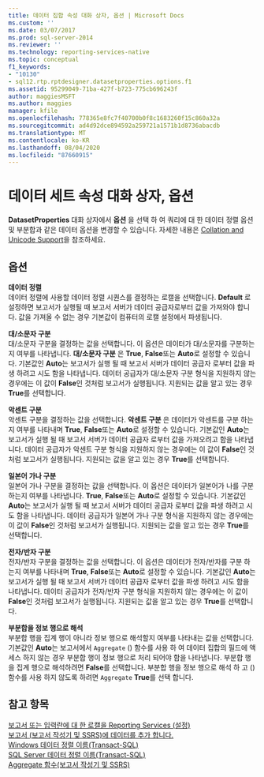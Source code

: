```yaml
---
title: 데이터 집합 속성 대화 상자, 옵션 | Microsoft Docs
ms.custom: ''
ms.date: 03/07/2017
ms.prod: sql-server-2014
ms.reviewer: ''
ms.technology: reporting-services-native
ms.topic: conceptual
f1_keywords:
- "10130"
- sql12.rtp.rptdesigner.datasetproperties.options.f1
ms.assetid: 95299049-71ba-427f-b723-775cb696243f
author: maggiesMSFT
ms.author: maggies
manager: kfile
ms.openlocfilehash: 778365e8fc7f40700b0f8c1683260f15c860a32a
ms.sourcegitcommit: ad4d92dce894592a259721a1571b1d8736abacdb
ms.translationtype: MT
ms.contentlocale: ko-KR
ms.lasthandoff: 08/04/2020
ms.locfileid: "87660915"
---
```

# <a name="dataset-properties-dialog-box-options"></a>데이터 세트 속성 대화 상자, 옵션
  **DatasetProperties** 대화 상자에서 **옵션** 을 선택 하 여 쿼리에 대 한 데이터 정렬 옵션 및 부분합과 같은 데이터 옵션을 변경할 수 있습니다. 자세한 내용은 [Collation and Unicode Support](../relational-databases/collations/collation-and-unicode-support.md)을 참조하세요.  
  
## <a name="options"></a>옵션  
 **데이터 정렬**  
 데이터 정렬에 사용할 데이터 정렬 시퀀스를 결정하는 로캘을 선택합니다. **Default** 로 설정하면 보고서가 실행될 때 보고서 서버가 데이터 공급자로부터 값을 가져와야 합니다. 값을 가져올 수 없는 경우 기본값이 컴퓨터의 로캘 설정에서 파생됩니다.  
  
 **대/소문자 구분**  
 대/소문자 구분을 결정하는 값을 선택합니다. 이 옵션은 데이터가 대/소문자를 구분하는지 여부를 나타냅니다. **대/소문자 구분** 은 **True**, **False**또는 **Auto**로 설정할 수 있습니다. 기본값인 **Auto**는 보고서가 실행 될 때 보고서 서버가 데이터 공급자 로부터 값을 파생 하려고 시도 함을 나타냅니다. 데이터 공급자가 대/소문자 구분 형식을 지원하지 않는 경우에는 이 값이 **False**인 것처럼 보고서가 실행됩니다. 지원되는 값을 알고 있는 경우 **True**를 선택합니다.  
  
 **악센트 구분**  
 악센트 구분을 결정하는 값을 선택합니다. **악센트 구분** 은 데이터가 악센트를 구분 하는지 여부를 나타내며 **True**, **False**또는 **Auto**로 설정할 수 있습니다. 기본값인 **Auto**는 보고서가 실행 될 때 보고서 서버가 데이터 공급자 로부터 값을 가져오려고 함을 나타냅니다. 데이터 공급자가 악센트 구분 형식을 지원하지 않는 경우에는 이 값이 **False**인 것처럼 보고서가 실행됩니다. 지원되는 값을 알고 있는 경우 **True**를 선택합니다.  
  
 **일본어 가나 구분**  
 일본어 가나 구분을 결정하는 값을 선택합니다. 이 옵션은 데이터가 일본어가 나를 구분 하는지 여부를 나타냅니다. **True**, **False**또는 **Auto**로 설정할 수 있습니다. 기본값인 **Auto**는 보고서가 실행 될 때 보고서 서버가 데이터 공급자 로부터 값을 파생 하려고 시도 함을 나타냅니다. 데이터 공급자가 일본어 가나 구분 형식을 지원하지 않는 경우에는 이 값이 **False**인 것처럼 보고서가 실행됩니다. 지원되는 값을 알고 있는 경우 **True**를 선택합니다.  
  
 **전자/반자 구분**  
 전자/반자 구분을 결정하는 값을 선택합니다. 이 옵션은 데이터가 전자/반자를 구분 하는지 여부를 나타내며 **True**, **False**또는 **Auto**로 설정할 수 있습니다. 기본값인 **Auto**는 보고서가 실행 될 때 보고서 서버가 데이터 공급자 로부터 값을 파생 하려고 시도 함을 나타냅니다. 데이터 공급자가 전자/반자 구분 형식을 지원하지 않는 경우에는 이 값이 **False**인 것처럼 보고서가 실행됩니다. 지원되는 값을 알고 있는 경우 **True**를 선택합니다.  
  
 **부분합을 정보 행으로 해석**  
 부분합 행을 집계 행이 아니라 정보 행으로 해석할지 여부를 나타내는 값을 선택합니다. 기본값인 **Auto**는 보고서에서 `Aggregate` () 함수를 사용 하 여 데이터 집합의 필드에 액세스 하지 않는 경우 부분합 행이 정보 행으로 처리 되어야 함을 나타냅니다. 부분합 행을 집계 행으로 해석하려면 **False**를 선택합니다. 부분합 행을 정보 행으로 해석 하 고 () 함수를 사용 하지 않도록 하려면 `Aggregate` **True**를 선택 합니다.  
  
## <a name="see-also"></a>참고 항목  
 [보고서 또는 입력란에 대 한 로캘을 Reporting Services &#40;설정&#41;](report-design/set-the-locale-for-a-report-or-text-box-reporting-services.md)   
 [보고서 &#40;보고서 작성기 및 SSRS&#41;에 데이터를 추가 합니다.](report-data/report-datasets-ssrs.md)   
 [Windows 데이터 정렬 이름&#40;Transact-SQL&#41;](/sql/t-sql/statements/windows-collation-name-transact-sql)   
 [SQL Server 데이터 정렬 이름&#40;Transact-SQL&#41;](/sql/t-sql/statements/sql-server-collation-name-transact-sql)   
 [Aggregate 함수&#40;보고서 작성기 및 SSRS&#41;](report-design/report-builder-functions-aggregate-function.md)  
  
  
